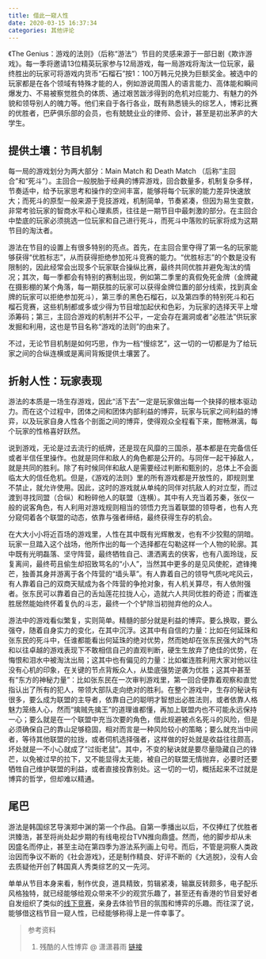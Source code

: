 ```yaml
---
title: 借此一窥人性
date: 2020-03-15 16:37:34
categories: 其他评论
---
```


《The Genius：游戏的法则》（后称“游法”）节目的灵感来源于一部日剧《欺诈游戏》。每一季将邀请13位精英玩家参与12局游戏，每一局游戏将淘汰一位玩家，最终胜出的玩家可将游戏内货币“石榴石”按1：100万韩元兑换为巨额奖金。被选中的玩家都是在各个领域有特殊才能的人，例如游说周围人的语言能力、高体能和瞬间爆发力、不易被察觉胜负的体质、通过艰苦跋涉得到的危机对应能力、有魅力的外貌和领导别人的魄力等。他们来自于各行各业，既有熟悉镜头的综艺人，博彩比赛的优胜者，巴萨俱乐部的会员，也有兢兢业业的律师、会计，甚至是初出茅庐的大学生。

## 提供土壤：节目机制

每一局的游戏划分为两大部分：Main Match 和 Death Match （后称“主回合”和“死斗”）。主回合一般脱胎于经典的博弈游戏，回合数量多，机制复杂多样，节奏适中，给予玩家思考和操作的空间丰富，能够将每个玩家的能力差异快速放大；而死斗的原型一般来源于竞技游戏，机制简单，节奏紧凑，但因为易生变数，非常考验玩家的智商水平和心理素质，往往是一期节目中最刺激的部分。在主回合中垫底的玩家必须挑选一位玩家和自己进行死斗，而死斗中落败的玩家将成为这期节目的淘汰者。

游法在节目的设置上有很多特别的亮点。首先，在主回合里夺得了第一名的玩家能够获得“优胜标志”，从而获得拒绝参加死斗竞赛的能力。“优胜标志”的个数是没有限制的，因此经常会出现多个玩家联合操纵比赛，最终共同优胜并避免淘汰的情况；其次，每一季都会有特别的赛制出现，例如第二季里的真假免死金牌（金牌藏在摄影棚的某个角落，每一期获胜的玩家可以获得金牌位置的部分线索，找到真金牌的玩家可以拒绝参加死斗），第三季的黑色石榴石，以及第四季的特别死斗和石榴石竞赛，这些机制都或多或少得为节目增加起伏和色彩，为玩家的选择天平上增添筹码；第三，主回合游戏的机制并不公平，一定会存在漏洞或者“必胜法”供玩家发掘和利用，这也是节目名称“游戏的法则”的由来了。

不过，无论节目机制是如何巧思，作为一档“慢综艺”，这一切的一切都是为了给玩家之间的合纵连横或是离间背叛提供土壤罢了。

## 折射人性：玩家表现

游法的本质是一场生存游戏，因此“活下去”一定是玩家做出每一个抉择的根本驱动力。而在这个过程中，团体之间和团体内部利益的博弈，玩家与玩家之间利益的博弈，以及玩家自身人性各个剖面之间的博弈，使得观众全程看下来，酣畅淋漓，每个玩家的性格喜好跃然。

说到游戏，无论是过去流行的纸牌，还是现在风靡的三国杀，基本都是在完备信任或者半信任里操作。也就是同伴和敌人的角色都是公开的。与同伴一起干掉敌人，就是共同的胜利。除了有时候同伴和敌人是需要经过判断和甄别的，总体上不会面临太大的信任危机。但是，《游戏的法则》里的所有游戏都是开放性的，即规则里不禁止，就允许使用。因此，这时的游戏就从单纯的同伴对抗敌人的对立型，而过渡到寻找同盟（合纵）和粉碎他人的联盟（连横）。其中有人充当着苏秦，张仪一般的说客角色，有人利用对游戏规则相当的领悟力充当着联盟的领导者，也有人充分窥伺着各个联盟的动态，依靠与强者缔结，最终获得生存的机会。

在大大小小将近百场的游戏里，人性在其中既有光辉散发，也有不少狡黠的阴暗。玩家一旦踏入这个战场，他所作出的每一个选择都在勾勒这样一个人物的轮廓。其中既有光明磊落、坚守阵营，最终牺牲自己、潇洒离去的侠客，也有八面玲珑，反复离间，最终苟且偷生却招致骂名的“小人”，当然其中更多的是见风使舵，遮锋掩芒，独善其身并游离于各个阵营的“墙头草”。有人靠着自己的领导气质叱咤风云，有人靠着自己的双商天赋成为各个阵营的争抢对象，有人机关算尽，有人依附强者。张东民可以靠着自己的舌灿莲花拉拢人心，造就六人共同优胜的奇迹；而崔连胜居然能始终怀着复仇的斗志，最终一个个铲除当初抛弃他的众人。

游法中的游戏看似繁复，实则简单。精髓的部分就是利益的博弈。要么换取，要么强夺，随着自身实力的变化，在其中沉浮。这其中有自信的力量：比如在何延珠和张东民的死斗中，任谁都能看出何延珠的绝对优势，然而她却在张东民强大的气场和以往卓越的游戏表现下不敢相信自己的直观判断，硬生生放弃了绝佳的优势，在悔恨和泪水中被淘汰出局；这其中也有偏见的力量：比如崔连胜利用大家对他以往没有心机的印象，在关键的节点背叛众人，从垫底强势逆袭为优胜；这其中甚至有“东方的神秘力量”：比如张东民在一次审判游戏里，第一回合便靠着观察和直觉指认出了所有的犯人，带领大部队走向绝对的胜利。在整个游戏中，生存的秘诀有很多，要么成为联盟的主导者，依靠自己的聪明才智想出必胜法则，或者依靠人格魅力笼络人心，然而“擒贼先擒王”的道理谁都懂，再加上联盟内也不可能永远保持一心；要么就是在一个联盟中充当次要的角色，借此规避被点名死斗的风险，但是必须确保自己的靠山足够稳固，相对而言是一种风险较小的策略；要么就充当中间者，等待其他联盟的拉拢，或者伺机选择强者，这样做的好处就是收益往往颇高，坏处就是一不小心就成了“过街老鼠”。其中，不变的秘诀就是要尽量隐藏自己的锋芒，以免被过早的拉下，又不能显得太无能，被自己的联盟无情抛弃，必要时还要牺牲自己维护联盟的利益，或者直接投靠别处。这一切的一切，概括起来不过就是博弈的哲学，但却难以精通。

## 尾巴

游法是韩国综艺导演郑中渊的第一个作品。自第一季播出以后，不仅捧红了优胜者洪臻浩，甚至将尚处起步期的有线电视台TVN推向鼎盛。然而，他的脚步却从未因盛名而停止，甚至主动在第四季为游法系列画上句号。而后，不管是洞察人类政治因而争议不断的《社会游戏》，还是制作精良、好评不断的《大逃脱》，没有人会去质疑他开创了韩国真人秀类综艺的又一先河。

单单从节目本身来看，制作优良，道具精致，剪辑紧凑，输赢反转颇多，电子配乐风格独特，就已经能够给观众带来不少的观赏乐趣了，甚至还有香港的节目爱好者自发组织了类似的[线下竞赛](https://www.thejokergame.com/)，亲身去体验节目的氛围和博弈的乐趣。而往深了说，能够借这档节目一窥人性，已经能够称得上是一件幸事了。

> 参考资料
>
>1. 残酷的人性博弈 @ 潇潇暮雨 [链接](https://movie.douban.com/review/6459180/)